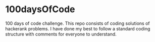 # 100daysOfCode
100 days of code challenge. This repo consists of coding solutions of hackerank problems. I have done my best to follow a standard coding structure with comments for everyone to understand.
